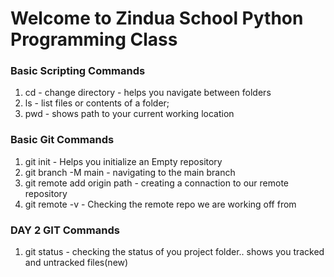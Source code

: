 # Welcome to Zindua School Python Programming Class

### Basic Scripting Commands
1. cd - change directory - helps you navigate between folders
2. ls - list files or contents of a folder;
3. pwd - shows path to your current working location

### Basic Git Commands
1. git init - Helps you initialize an Empty repository
2. git branch -M main - navigating to the main branch 
3. git remote add origin path - creating a connaction to our remote repository
3. git remote -v - Checking the remote repo we are working off from

### DAY 2 GIT Commands
1. git status - checking the status of you project folder.. shows you tracked and untracked files(new)